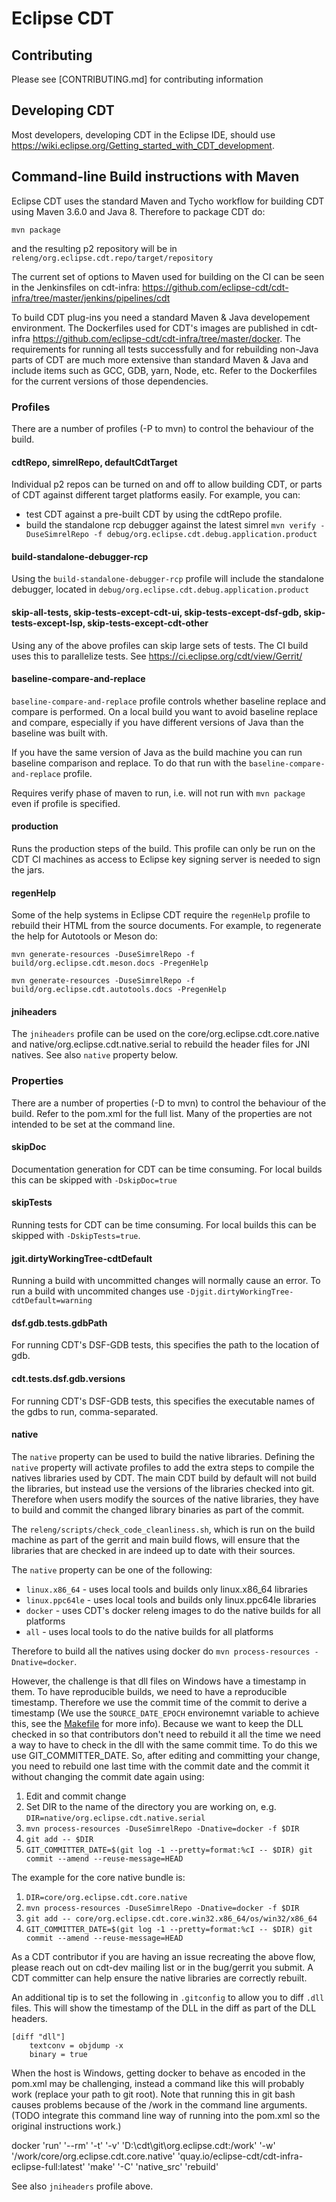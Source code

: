 # Eclipse CDT

## Contributing

Please see [CONTRIBUTING.md] for contributing information

## Developing CDT

Most developers, developing CDT in the Eclipse IDE, should use https://wiki.eclipse.org/Getting_started_with_CDT_development.

## Command-line Build instructions with Maven

Eclipse CDT uses the standard Maven and Tycho workflow for building CDT using Maven 3.6.0 and Java 8. Therefore to package CDT do:

```
mvn package
```

and the resulting p2 repository will be in `releng/org.eclipse.cdt.repo/target/repository`

The current set of options to Maven used for building on the CI can be seen in the Jenkinsfiles
on cdt-infra: https://github.com/eclipse-cdt/cdt-infra/tree/master/jenkins/pipelines/cdt

To build CDT plug-ins you need a standard Maven & Java developement environment. The Dockerfiles used for CDT's images are
published in cdt-infra https://github.com/eclipse-cdt/cdt-infra/tree/master/docker. The requirements for running all tests
successfully and for rebuilding non-Java parts of CDT are much more extensive than standard Maven & Java and include
items such as GCC, GDB, yarn, Node, etc. Refer to the Dockerfiles for the current versions of those dependencies.

### Profiles

There are a number of profiles (-P to mvn) to control the behaviour of the build.

#### cdtRepo, simrelRepo, defaultCdtTarget

Individual p2 repos can be turned on and off to allow building CDT, or parts of CDT against
different target platforms easily.
For example, you can:
- test CDT against a pre-built CDT by using the cdtRepo profile.
- build the standalone rcp debugger against the latest simrel `mvn verify -DuseSimrelRepo -f debug/org.eclipse.cdt.debug.application.product`

#### build-standalone-debugger-rcp

Using the `build-standalone-debugger-rcp` profile will include the standalone debugger, located
in `debug/org.eclipse.cdt.debug.application.product`

#### skip-all-tests, skip-tests-except-cdt-ui, skip-tests-except-dsf-gdb, skip-tests-except-lsp, skip-tests-except-cdt-other

Using any of the above profiles can skip large sets of tests. The CI build uses this to parallelize tests. See https://ci.eclipse.org/cdt/view/Gerrit/

#### baseline-compare-and-replace

`baseline-compare-and-replace` profile controls whether baseline replace and compare
is performed. On a local build you want to avoid baseline replace and compare, 
especially if you have different versions of Java than the baseline was built with.

If you have the same version of Java as the build machine you can run baseline comparison and
replace. To do that run with the `baseline-compare-and-replace` profile.

Requires verify phase of maven to run, i.e. will not run with `mvn package` even if profile is specified.

#### production

Runs the production steps of the build. This profile can only be run on the CDT CI machines
as access to Eclipse key signing server is needed to sign the jars.

#### regenHelp

Some of the help systems in Eclipse CDT require the `regenHelp` profile to rebuild their HTML from the source documents. For example, to regenerate the help
for Autotools or Meson do:

```
mvn generate-resources -DuseSimrelRepo -f build/org.eclipse.cdt.meson.docs -PregenHelp
```

```
mvn generate-resources -DuseSimrelRepo -f build/org.eclipse.cdt.autotools.docs -PregenHelp
```

#### jniheaders

The `jniheaders` profile can be used on the core/org.eclipse.cdt.core.native and
native/org.eclipse.cdt.native.serial to rebuild the header files for JNI natives.
See also `native` property below.

### Properties

There are a number of properties (-D to mvn) to control the behaviour of the build. Refer to the
pom.xml for the full list. Many of the properties are not intended to be set at the command
line.

#### skipDoc

Documentation generation for CDT can be time consuming. For local builds this can be skipped
with `-DskipDoc=true`

#### skipTests

Running tests for CDT can be time consuming. For local builds this can be skipped
with `-DskipTests=true`.

#### jgit.dirtyWorkingTree-cdtDefault

Running a build with uncommitted changes will normally cause an error. To run a build with
uncommited changes use `-Djgit.dirtyWorkingTree-cdtDefault=warning`

#### dsf.gdb.tests.gdbPath

For running CDT's DSF-GDB tests, this specifies the path to the location of gdb.

#### cdt.tests.dsf.gdb.versions

For running CDT's DSF-GDB tests, this specifies the executable names of the gdbs to run, comma-separated.

#### native

The `native` property can be used to build the native libraries. Defining the `native` property will activate profiles to add the extra steps to compile the natives libraries used by CDT. The main CDT build by default will not build the libraries, but instead use the versions of the libraries checked into git. Therefore when users modify the sources of the native libraries, they have to build and commit the changed library binaries as part of the commit.

The `releng/scripts/check_code_cleanliness.sh`, which is run on the build machine as part of the gerrit and main build flows, will ensure that the libraries that are checked in are indeed up to date with their sources.

The `native` property can be one of the following:

- `linux.x86_64` - uses local tools and builds only linux.x86_64 libraries
- `linux.ppc64le` - uses local tools and builds only linux.ppc64le libraries
- `docker` - uses CDT's docker releng images to do the native builds for all platforms
 - `all` - uses local tools to do the native builds for all platforms

Therefore to build all the natives using docker do `mvn process-resources -Dnative=docker`. 

However, the challenge is that dll files on Windows have a timestamp in them. To have reproducible builds, we need to have a reproducible timestamp. Therefore we use the commit time of the commit to derive a timestamp (We use the `SOURCE_DATE_EPOCH` environemnt variable to achieve this, see the [Makefile](native/org.eclipse.cdt.native.serial/native_src/Makefile) for more info). Because we want to keep the DLL checked in so that contributors don't need to rebuild it all the time we need a way to have to check in the dll with the same commit time. To do this we use GIT_COMMITTER_DATE. So, after editing and committing your change, you need to rebuild one last time with the commit date and the commit it without changing the commit date again using:

1. Edit and commit change
2. Set DIR to the name of the directory you are working on, e.g. `DIR=native/org.eclipse.cdt.native.serial`
3. `mvn process-resources -DuseSimrelRepo -Dnative=docker -f $DIR`
4. `git add -- $DIR`
5. `GIT_COMMITTER_DATE=$(git log -1 --pretty=format:%cI -- $DIR) git commit --amend --reuse-message=HEAD`

The example for the core native bundle is:

1. `DIR=core/org.eclipse.cdt.core.native`
2. `mvn process-resources -DuseSimrelRepo -Dnative=docker -f $DIR`
3. `git add -- core/org.eclipse.cdt.core.win32.x86_64/os/win32/x86_64`
4. `GIT_COMMITTER_DATE=$(git log -1 --pretty=format:%cI -- $DIR) git commit --amend --reuse-message=HEAD`


As a CDT contributor if you are having an issue recreating the above flow, please reach out on cdt-dev mailing list or in the bug/gerrit you submit. A CDT committer can help ensure the native libraries are correctly rebuilt.

An additional tip is to set the following in `.gitconfig` to allow you to diff `.dll` files. This will show the timestamp of the DLL in the diff as part of the DLL headers.

```
[diff "dll"]
    textconv = objdump -x
    binary = true
```

When the host is Windows, getting docker to behave as encoded in the pom.xml may be challenging, instead a command like this will probably work (replace your path to git root). Note that running this in git bash causes problems because of the /work in the command line arguments. (TODO integrate this command line way of running into the pom.xml so the original instructions work.)

docker 'run' '--rm' '-t' '-v' 'D:\cdt\git\org.eclipse.cdt:/work' '-w' '/work/core/org.eclipse.cdt.core.native' 'quay.io/eclipse-cdt/cdt-infra-eclipse-full:latest' 'make' '-C' 'native_src' 'rebuild'

See also `jniheaders` profile above.

